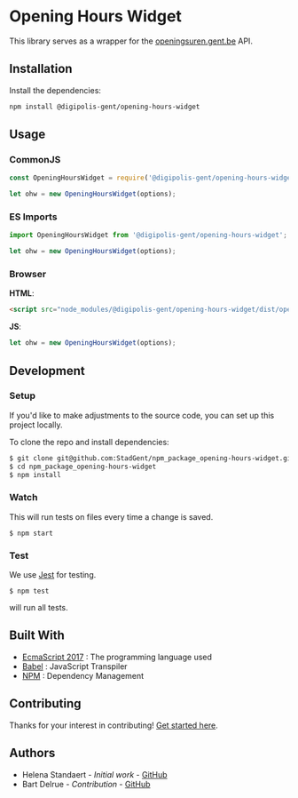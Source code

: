 # Opening Hours Widget

This library serves as a wrapper for the
[openingsuren.gent.be](https://openingsuren.gent.be) API.

## Installation

Install the dependencies:

```bash
npm install @digipolis-gent/opening-hours-widget
``` 

## Usage

### CommonJS

```javascript
const OpeningHoursWidget = require('@digipolis-gent/opening-hours-widget').default;

let ohw = new OpeningHoursWidget(options);
```

### ES Imports

```javascript
import OpeningHoursWidget from '@digipolis-gent/opening-hours-widget';

let ohw = new OpeningHoursWidget(options);
```

### Browser

**HTML**:

```html
<script src="node_modules/@digipolis-gent/opening-hours-widget/dist/opening-hours-widget.js"></script>
```

**JS**:

```js
let ohw = new OpeningHoursWidget(options);
```

## Development

### Setup

If you'd like to make adjustments to the source code, you can set up this
project locally. 

To clone the repo and install dependencies:

```bash
$ git clone git@github.com:StadGent/npm_package_opening-hours-widget.git
$ cd npm_package_opening-hours-widget
$ npm install
```

### Watch

This will run tests on files every time a change is saved.

```shell
$ npm start
```

### Test

We use [Jest](https://jestjs.io/) for testing.

```shell
$ npm test
```

will run all tests.

## Built With

- [EcmaScript 2017](https://www.ecma-international.org/ecma-262/8.0/index.html)
  : The programming language used
- [Babel](https://babeljs.io/) : JavaScript Transpiler
- [NPM](https://www.npmjs.com/) : Dependency Management


## Contributing

Thanks for your interest in contributing! [Get started here](.github/CONTRIBUTING.md).

## Authors

- Helena Standaert - *Initial work* - [GitHub](https://github.com/hstandaert)
- Bart Delrue - *Contribution* - [GitHub](https://github.com/delrueba)
